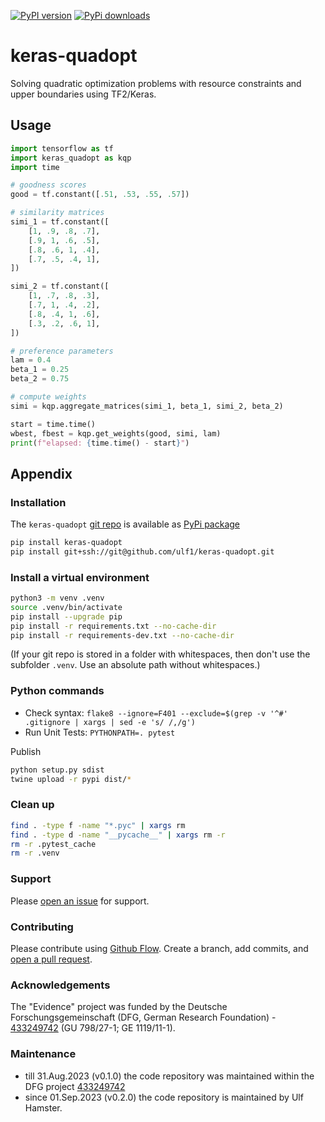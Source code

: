 [![PyPI version](https://badge.fury.io/py/keras-quadopt.svg)](https://badge.fury.io/py/keras-quadopt)
[![PyPi downloads](https://img.shields.io/pypi/dm/keras-quadopt)](https://img.shields.io/pypi/dm/keras-quadopt)

# keras-quadopt
Solving quadratic optimization problems with resource constraints and upper boundaries using TF2/Keras.

## Usage

```py
import tensorflow as tf
import keras_quadopt as kqp
import time

# goodness scores
good = tf.constant([.51, .53, .55, .57])

# similarity matrices
simi_1 = tf.constant([
    [1, .9, .8, .7],
    [.9, 1, .6, .5],
    [.8, .6, 1, .4],
    [.7, .5, .4, 1],
])

simi_2 = tf.constant([
    [1, .7, .8, .3],
    [.7, 1, .4, .2],
    [.8, .4, 1, .6],
    [.3, .2, .6, 1],
])

# preference parameters
lam = 0.4
beta_1 = 0.25
beta_2 = 0.75

# compute weights
simi = kqp.aggregate_matrices(simi_1, beta_1, simi_2, beta_2)

start = time.time()
wbest, fbest = kqp.get_weights(good, simi, lam)
print(f"elapsed: {time.time() - start}")
```




## Appendix

### Installation
The `keras-quadopt` [git repo](http://github.com/ulf1/keras-quadopt) is available as [PyPi package](https://pypi.org/project/keras-quadopt)

```sh
pip install keras-quadopt
pip install git+ssh://git@github.com/ulf1/keras-quadopt.git
```

### Install a virtual environment

```sh
python3 -m venv .venv
source .venv/bin/activate
pip install --upgrade pip
pip install -r requirements.txt --no-cache-dir
pip install -r requirements-dev.txt --no-cache-dir
```

(If your git repo is stored in a folder with whitespaces, then don't use the subfolder `.venv`. Use an absolute path without whitespaces.)

### Python commands

* Check syntax: `flake8 --ignore=F401 --exclude=$(grep -v '^#' .gitignore | xargs | sed -e 's/ /,/g')`
* Run Unit Tests: `PYTHONPATH=. pytest`

Publish

```sh
python setup.py sdist 
twine upload -r pypi dist/*
```

### Clean up 

```sh
find . -type f -name "*.pyc" | xargs rm
find . -type d -name "__pycache__" | xargs rm -r
rm -r .pytest_cache
rm -r .venv
```


### Support
Please [open an issue](https://github.com/ulf1/keras-quadopt/issues/new) for support.


### Contributing
Please contribute using [Github Flow](https://guides.github.com/introduction/flow/). Create a branch, add commits, and [open a pull request](https://github.com/ulf1/keras-quadopt/compare/).

### Acknowledgements
The "Evidence" project was funded by the Deutsche Forschungsgemeinschaft (DFG, German Research Foundation) - [433249742](https://gepris.dfg.de/gepris/projekt/433249742) (GU 798/27-1; GE 1119/11-1).

### Maintenance
- till 31.Aug.2023 (v0.1.0) the code repository was maintained within the DFG project [433249742](https://gepris.dfg.de/gepris/projekt/433249742)
- since 01.Sep.2023 (v0.2.0) the code repository is maintained by Ulf Hamster.
